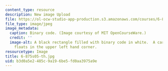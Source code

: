 ```yaml
---
content_type: resource
description: New image Upload
file: https://ol-ocw-studio-app-production.s3.amazonaws.com/courses/6-875-cryptography-and-cryptanalysis-spring-2005/b3d0a5e2485c9a196be5fd0aa3975a9e_6-875s05-th.jpg
file_type: image/jpeg
image_metadata:
  caption: Binary code. (Image courtesy of MIT OpenCourseWare.)
  credit: ''
  image-alt: A black rectangle filled with binary code in white.  A cartoonish lock
    floats in the upper left hand corner.
resourcetype: Image
title: 6-875s05-th.jpg
uid: b3d0a5e2-485c-9a19-6be5-fd0aa3975a9e
---
```


